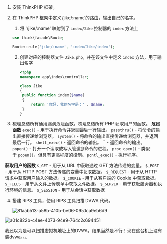 1. 安装 ThinkPHP 框架。

2. 在 ThinkPHP 框架中定义’/jike/:name’的路由，输出自己的名字。
   
   1. 将 '/jike/:name' 映射到了 `index/Jike` 控制器的 `index` 方法上
   
   ```php
   use think\facade\Route;
   
   Route::rule('jike/:name', 'index/Jike/index');
   ```
   
   2. 创建对应的控制器文件 `Jike.php`，并在该文件中定义 `index` 方法，用于输出名字
      
      ```php
      <?php
      namespace app\index\controller;
      
      class Jike
      {
       public function index($name)
       {
           return '你好，我的名字是：' . $name;
       }
      } 
      ```

3. 梳理总结所有通用漏洞危险函数，梳理总结所有 PHP 获取用户的函数。
   **危险函数**
    `exec()` - 用于执行命令并返回最后一行输出。
    `passthru()` - 将命令的输出直接传递给浏览器。
    `system()` - 将命令的输出直接传递给浏览器，并返回最后一行。
    `shell_exec()` - 返回命令的输出。
    ``  - 返回命令的输出。
    `popen()` - 打开一个读取或写入管道到命令的进程。
    `proc_open()` - 类似于 `popen()`，但具有更高程度的控制。
    `pcntl_exec()` - 执行程序。

**获取用户的函数**
`$_GET` - 用于从 URL 中获取通过 GET 方法传递的变量。
`$_POST` - 用于从 HTTP POST 方法传递的变量中获取数据。
`$_REQUEST` - 用于从 HTTP 请求中获取用户输入的数据。
`$_COOKIE` - 用于从客户端的 Cookie 中获取数据。
`$_FILES` - 用于从文件上传表单中获取文件数据。
`$_SERVER` - 用于获取服务器和执行环境的信息。
`$_SESSION` - 用于从会话中获取数据

4. 搭建 RIPS 工具，使用 RIPS 工具扫描 DVWA 代码。
   
   ![81aab513-a58b-410b-be06-0950ca9eb6d9](file:///C:/Users/m1521/Pictures/Typedown/81aab513-a58b-410b-be06-0950ca9eb6d9.png)

![a01c822b-c4ee-4073-94e9-764c2c694451](file:///C:/Users/m1521/Pictures/Typedown/a01c822b-c4ee-4073-94e9-764c2c694451.png)

我还以为是可以扫描虚拟机地址上的DVWA，结果当然是不行！现在这台机上没有装dvwa。。。

